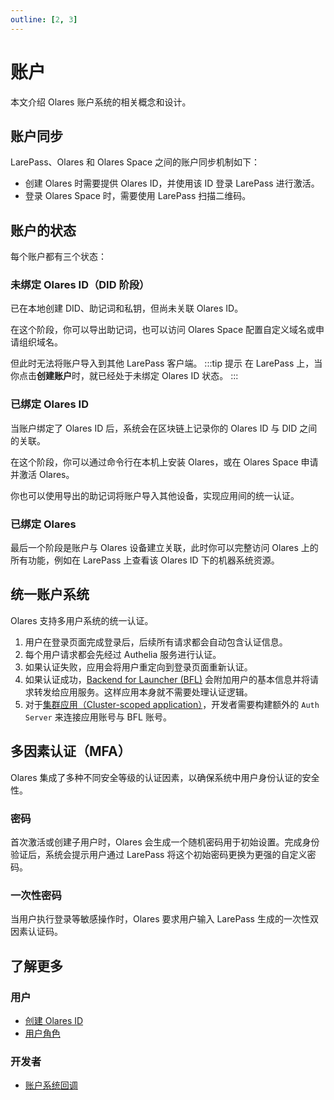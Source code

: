 ```yaml
---
outline: [2, 3]
---
```


# 账户

本文介绍 Olares 账户系统的相关概念和设计。

## 账户同步

LarePass、Olares 和 Olares Space 之间的账户同步机制如下：

- 创建 Olares 时需要提供 Olares ID，并使用该 ID 登录 LarePass 进行激活。
- 登录 Olares Space 时，需要使用 LarePass 扫描二维码。

## 账户的状态

每个账户都有三个状态：

### 未绑定 Olares ID（DID 阶段）
已在本地创建 DID、助记词和私钥，但尚未关联 Olares ID。

在这个阶段，你可以导出助记词，也可以访问 Olares Space 配置自定义域名或申请组织域名。

但此时无法将账户导入到其他 LarePass 客户端。
:::tip 提示
在 LarePass 上，当你点击**创建账户**时，就已经处于未绑定 Olares ID 状态。
:::
### 已绑定 Olares ID
当账户绑定了 Olares ID 后，系统会在区块链上记录你的 Olares ID 与 DID 之间的关联。

在这个阶段，你可以通过命令行在本机上安装 Olares，或在 Olares Space 申请并激活 Olares。

你也可以使用导出的助记词将账户导入其他设备，实现应用间的统一认证。

### 已绑定 Olares
最后一个阶段是账户与 Olares 设备建立关联，此时你可以完整访问 Olares 上的所有功能，例如在 LarePass 上查看该 Olares ID 下的机器系统资源。

## 统一账户系统

Olares 支持多用户系统的统一认证。

1. 用户在登录页面完成登录后，后续所有请求都会自动包含认证信息。
2. 每个用户请求都会先经过 Authelia 服务进行认证。
3. 如果认证失败，应用会将用户重定向到登录页面重新认证。
4. 如果认证成功，[Backend for Launcher (BFL)](https://github.com/beclab/bfl) 会附加用户的基本信息并将请求转发给应用服务。这样应用本身就不需要处理认证逻辑。
5. 对于[集群应用（Cluster-scoped application）](./application.md#集群应用)，开发者需要构建额外的 `Auth Server` 来连接应用账号与 BFL 账号。

## 多因素认证（MFA）

Olares 集成了多种不同安全等级的认证因素，以确保系统中用户身份认证的安全性。

### 密码

首次激活或创建子用户时，Olares 会生成一个随机密码用于初始设置。完成身份验证后，系统会提示用户通过 LarePass 将这个初始密码更换为更强的自定义密码。

### 一次性密码

当用户执行登录等敏感操作时，Olares 要求用户输入 LarePass 生成的一次性双因素认证码。

## 了解更多

### 用户

- [创建 Olares ID](../get-started/create-olares-id)
- [用户角色](../tasks/roles-permissions.md)

### 开发者

- [账户系统回调](../../developer/develop/advanced/account.md)
